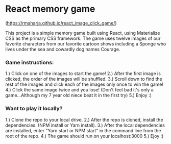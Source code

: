 # React memory game 
(https://rmaharja.github.io/react_image_click_game/)

This project is a simple memory game built using React, using Materialize CSS as the primary CSS framework.  The game uses twelve images of our favorite characters from our favorite cartoon shows including a Sponge who lives under the sea and cowardly dog names Courage.  

### Game instructions:
1.) Click on one of the images to start the game!
2.) After the first image is clicked, the order of the images will be shuffled.
3.) Scroll down to find the rest of the images and click each of the images only once to win the game! 
4.) Click the same image twice and you lose! (Don't feel bad it's only a game...Although my 7 year old niece beat it in the first try)
5.) Enjoy :)

### Want to play it locally?
1.) Clone the repo to your local drive.
2.) After the repo is cloned, install the dependencies. (NPM install or Yarn install).
3.) After the local dependencies are installed, enter "Yarn start or NPM start" in the command line from the root of the repo.
4.) The game should run on your localhost:3000
5.) Ejoy :)

